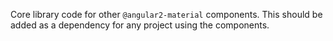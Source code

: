 Core library code for other `@angular2-material` components.
This should be added as a dependency for any project using the components.
